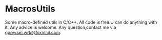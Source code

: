 # MacrosUtils
Some macro-defined utils in C/C++.
All code is free.U can do anything with it.
Any advice is welcome.
Any question,contact me via guoyuan.wrk@foxmail.com.
